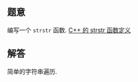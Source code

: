 ## 题意

编写一个 `strstr` 函数. [C++ 的 strstr 函数定义](http://www.cplusplus.com/reference/cstdlib/strstr/)

## 解答

简单的字符串遍历.